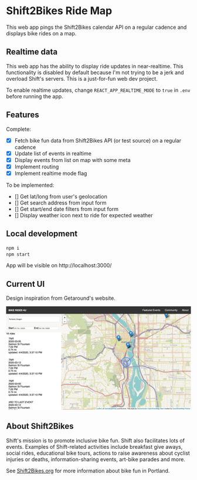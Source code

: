 # Shift2Bikes Ride Map

This web app pings the Shift2Bikes calendar API on a regular cadence and displays bike rides on a map.

## Realtime data

This web app has the ability to display ride updates in near-realtime. This functionality is disabled by default because I'm not trying to be a jerk and overload Shift's servers. This is a just-for-fun web dev project.

To enable realtime updates, change `REACT_APP_REALTIME_MODE` to `true` in `.env` before running the app.

## Features

Complete:

- [x] Fetch bike fun data from Shift2Bikes API (or test source) on a regular cadence
- [x] Update list of events in realtime
- [x] Display events from list on map with some meta
- [x] Implement routing
- [x] Implement realtime mode flag

To be implemented:

- [] Get lat/long from user's geolocation
- [] Get search address from input form
- [] Get start/end date filters from input form
- [] Display weather icon next to ride for expected weather

## Local development

```bash
npm i
npm start
```

App will be visible on http://localhost:3000/

## Current UI

Design inspiration from Getaround's website.

![screen capture of app](/misc/screencap.png)

## About Shift2Bikes

Shift's mission is to promote inclusive bike fun. Shift also facilitates lots of events. Examples of Shift-related activities include breakfast give aways, social rides, educational bike tours, actions to raise awareness about cyclist injuries or deaths, information-sharing events, art-bike parades and more.

See [Shift2Bikes.org](https://www.shift2bikes.org/) for more information about bike fun in Portland.

